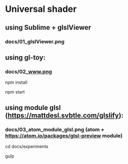 
# Universal shader

## using Sublime + glslViewer
### docs/01_glslViewer.png

## using gl-toy:
### docs/02_www.png

npm install

npm start

## using module glsl (https://mattdesl.svbtle.com/glslify):
### docs/03_atom_module_glsl.png (atom + https://atom.io/packages/glsl-preview module)

cd docs/experiments

gulp

